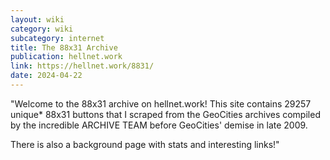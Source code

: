 ```yaml
---
layout: wiki
category: wiki
subcategory: internet
title: The 88x31 Archive
publication: hellnet.work
link: https://hellnet.work/8831/
date: 2024-04-22
---
```


"Welcome to the 88x31 archive on hellnet.work! This site contains 29257 unique* 88x31 buttons that I scraped from the GeoCities archives compiled by the incredible ARCHIVE TEAM before GeoCities' demise in late 2009.

There is also a background page with stats and interesting links!"
